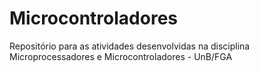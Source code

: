 # Microcontroladores
Repositório para as atividades desenvolvidas na disciplina Microprocessadores e Microcontroladores - UnB/FGA
